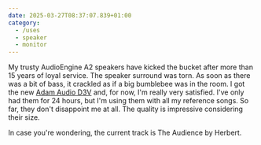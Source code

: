 ```yaml
---
date: 2025-03-27T08:37:07.839+01:00
category:
  - /uses
  - speaker
  - monitor
---
```


My trusty AudioEngine A2 speakers have kicked the bucket after more than 15 years of loyal service. The speaker surround was torn. As soon as there was a bit of bass, it crackled as if a big bumblebee was in the room.
I got the new [Adam Audio D3V](https://www.adam-audio.com/en/news/industry/introducing-the-d3v-desktop-monitor/) and, for now, I'm really very satisfied. I've only had them for 24 hours, but I'm using them with all my reference songs. So far, they don't disappoint me at all. The quality is impressive considering their size.

In case you're wondering, the current track is The Audience by Herbert.
